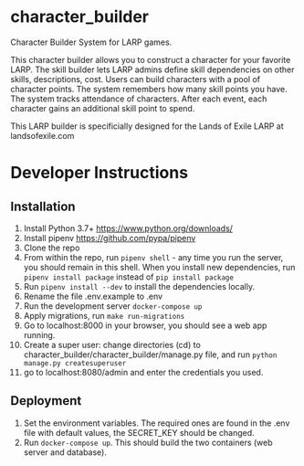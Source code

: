 # character_builder
Character Builder System for LARP games.

This character builder allows you to construct a character for your favorite LARP.
The skill builder lets LARP admins define skill dependencies on other skills, descriptions, cost.
Users can build characters with a pool of character points. The system remembers how many skill points you have.
The system tracks attendance of characters. After each event, each character gains an additional skill point to spend.

This LARP builder is specificially designed for the Lands of Exile LARP at landsofexile.com

# Developer Instructions

## Installation
1. Install Python 3.7+ https://www.python.org/downloads/
2. Install pipenv https://github.com/pypa/pipenv
3. Clone the repo
4. From within the repo, run `pipenv shell` - any time you run the server, you should remain in this shell. When you install new dependencies, run `pipenv install package` instead of `pip install package`
5. Run `pipenv install --dev` to install the dependencies locally.
6. Rename the file .env.example to .env
7. Run the development server `docker-compose up`
8. Apply migrations, run `make run-migrations`
9. Go to localhost:8000 in your browser, you should see a web app running.
10. Create a super user: change directories (cd) to character_builder/character_builder/manage.py file, and run `python manage.py createsuperuser`
11. go to localhost:8080/admin and enter the credentials you used.

## Deployment
1. Set the environment variables. The required ones are found in the .env file with default values, the SECRET_KEY should be changed.
1. Run `docker-compose up`. This should build the two containers (web server and database).


